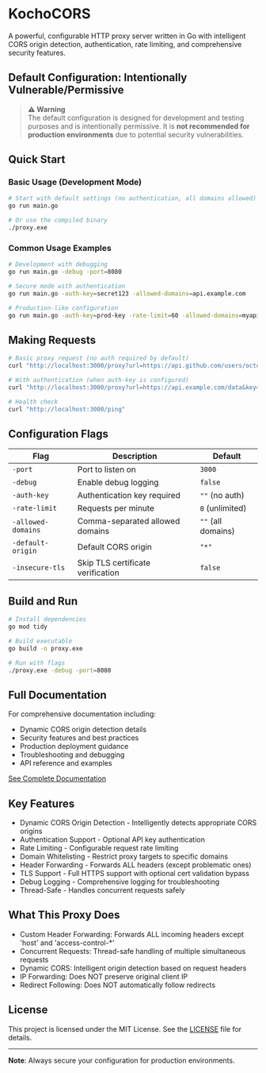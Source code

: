 # KochoCORS

A powerful, configurable HTTP proxy server written in Go with intelligent CORS origin detection, authentication, rate limiting, and comprehensive security features.

## Default Configuration: Intentionally Vulnerable/Permissive

> **⚠️ Warning**  
> The default configuration is designed for development and testing purposes and is intentionally permissive. It is **not recommended for production environments** due to potential security vulnerabilities.

## Quick Start

### Basic Usage (Development Mode)
```bash
# Start with default settings (no authentication, all domains allowed)
go run main.go

# Or use the compiled binary
./proxy.exe
```

### Common Usage Examples
```bash
# Development with debugging
go run main.go -debug -port=8080

# Secure mode with authentication
go run main.go -auth-key=secret123 -allowed-domains=api.example.com

# Production-like configuration
go run main.go -auth-key=prod-key -rate-limit=60 -allowed-domains=myapi.com
```

## Making Requests

```bash
# Basic proxy request (no auth required by default)
curl "http://localhost:3000/proxy?url=https://api.github.com/users/octocat"

# With authentication (when auth-key is configured)
curl "http://localhost:3000/proxy?url=https://api.example.com/data&key=secret123"

# Health check
curl "http://localhost:3000/ping"
```

## Configuration Flags

| Flag | Description | Default |
|------|-------------|---------|
| `-port` | Port to listen on | `3000` |
| `-debug` | Enable debug logging | `false` |
| `-auth-key` | Authentication key required | `""` (no auth) |
| `-rate-limit` | Requests per minute | `0` (unlimited) |
| `-allowed-domains` | Comma-separated allowed domains | `""` (all domains) |
| `-default-origin` | Default CORS origin | `"*"` |
| `-insecure-tls` | Skip TLS certificate verification | `false` |

## Build and Run

```bash
# Install dependencies
go mod tidy

# Build executable
go build -o proxy.exe

# Run with flags
./proxy.exe -debug -port=8080
```

## Full Documentation

For comprehensive documentation including:
- Dynamic CORS origin detection details
- Security features and best practices
- Production deployment guidance
- Troubleshooting and debugging
- API reference and examples

[See Complete Documentation](./docs/README.md)

## Key Features

- Dynamic CORS Origin Detection - Intelligently detects appropriate CORS origins
- Authentication Support - Optional API key authentication
- Rate Limiting - Configurable request rate limiting
- Domain Whitelisting - Restrict proxy targets to specific domains
- Header Forwarding - Forwards ALL headers (except problematic ones)
- TLS Support - Full HTTPS support with optional cert validation bypass
- Debug Logging - Comprehensive logging for troubleshooting
- Thread-Safe - Handles concurrent requests safely

## What This Proxy Does

- Custom Header Forwarding: Forwards ALL incoming headers except 'host' and 'access-control-*'
- Concurrent Requests: Thread-safe handling of multiple simultaneous requests
- Dynamic CORS: Intelligent origin detection based on request headers
- IP Forwarding: Does NOT preserve original client IP
- Redirect Following: Does NOT automatically follow redirects

## **License**

This project is licensed under the MIT License. See the [LICENSE](./LICENSE) file for details.

---
**Note**: Always secure your configuration for production environments.
